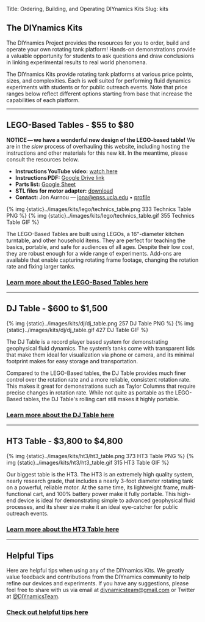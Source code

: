 Title: Ordering, Building, and Operating DIYnamics Kits
Slug: kits

## The DIYnamics Kits

The DIYnamics Project provides the resources for you to order, build and operate your own rotating tank platform! Hands-on demonstrations provide a valuable opportunity for students to ask questions and draw conclusions in linking experimental results to real world phenomena.

The DIYnamics Kits provide rotating tank platforms at various price points, sizes, and complexities. Each is well suited for performing fluid dynamics experiments with students or for public outreach events. Note that price ranges below reflect different options starting from base that increase the capabilities of each platform.

---

## LEGO-Based Tables - $55 to $80

<div class="alert alert-warning" role="alert">

<p><strong>NOTICE — we have a wonderful new design of the LEGO‑based table!</strong>  
We are in the <em>slow</em> process of overhauling this website, including hosting the instructions and other materials for this new kit.  
In the meantime, please consult the resources below.</p>

<ul>
  <li><strong>Instructions YouTube video:</strong> <a href="https://www.youtube.com/watch?v=JVKPCfq4ieQ">watch here</a></li>
  <li><strong>Instructions PDF:</strong> <a href="https://drive.google.com/file/d/1hhUmNNpMVjZ8pZb-n00Uac2Da0n25hVN/view">Google Drive link</a></li>
  <li><strong>Parts list:</strong> <a href="https://docs.google.com/spreadsheets/d/1humW6rjMDf6oExEyAj2l_a6tAPHrFmjnLQawJukC50g/edit?gid=0#gid=0">Google Sheet</a></li>
  <li><strong>STL files for motor adapter:</strong> <a href="https://drive.google.com/file/d/1GoUSvxFy8-c0j3AwW9w6UQEbBrK_eSbJ/view">download</a></li>
  <li><strong>Contact:</strong> Jon Aurnou — <a href="mailto:jona@epss.ucla.edu">jona@epss.ucla.edu</a> • <a href="https://epss.ucla.edu/jonathan-aurnou/">profile</a></li>
</ul>

</div>

<!-- **NOTICE: we have a wonderful new design of the LEGO-based table!  We are in the (slow) process of overhauling this website, including hosting the instructions and other materials for this new kit.  In the meantime, please consult the following:** -->

<!-- - Instructions Youtube video: [https://www.youtube.com/watch?v=JVKPCfq4ieQ](https://www.youtube.com/watch?v=JVKPCfq4ieQ) -->
<!-- - Instructions PDF: [available here on Google Drive](https://drive.google.com/file/d/1hhUmNNpMVjZ8pZb-n00Uac2Da0n25hVN/view) -->
<!-- - Parts list: [available here as a Google Doc](https://docs.google.com/spreadsheets/d/1humW6rjMDf6oExEyAj2l_a6tAPHrFmjnLQawJukC50g/edit?gid=0#gid=0) -->
<!-- - STL files for motor adapter: [available here on Google Drive](https://drive.google.com/file/d/1GoUSvxFy8-c0j3AwW9w6UQEbBrK_eSbJ/view) -->
<!-- - Contact: Jon Aurnou, [jona@epss.ucla.edu](mailto:jona@epss.ucla.edu); [https://epss.ucla.edu/jonathan-aurnou/](https://epss.ucla.edu/jonathan-aurnou/) -->


{% img {static}../images/kits/lego/technics_table.png 333 Technics Table PNG %}
{% img {static}../images/kits/lego/technics_table.gif 355 Technics Table GIF %}

The LEGO-Based Tables are built using LEGOs, a 16"-diameter kitchen turntable, and other household items. They are perfect for teaching the basics, portable, and safe for audiences of all ages. Despite their low cost, they are robust enough for a wide range of experiments. Add-ons are available that enable capturing rotating frame footage, changing the rotation rate and fixing larger tanks.

### [Learn more about the LEGO-Based Tables here](/pages/lego.html)

---

## DJ Table - $600 to $1,500

{% img {static}../images/kits/dj/dj_table.png 257 DJ Table PNG %}
{% img {static}../images/kits/dj/dj_table.gif 427 DJ Table GIF %}

The DJ Table is a record player based system for demonstrating geophysical fluid dynamics. The system’s tanks come with transparent lids that make them ideal for visualization via phone or camera, and its minimal footprint makes for easy storage and transportation.

Compared to the LEGO-Based tables, the DJ Table provides much finer control over the rotation rate and a more reliable, consistent rotation rate. This makes it great for demonstrations such as Taylor Columns that require precise changes in rotation rate. While not quite as portable as the LEGO-Based tables, the DJ Table's rolling cart still makes it highly portable.

### [Learn more about the DJ Table here](/pages/dj.html)

---

## HT3 Table - $3,800 to $4,800

{% img {static}../images/kits/ht3/ht3_table.png 373 HT3 Table PNG %}
{% img {static}../images/kits/ht3/ht3_table.gif 315 HT3 Table GIF %}

Our biggest table is the HT3. The HT3 is an extremely high quality system, nearly research grade, that includes a nearly 3-foot diameter rotating tank on a powerful, reliable motor. At the same time, its lightweight frame, multi-functional cart, and 100% battery power make it fully portable. This high-end device is ideal for demonstrating simple to advanced geophysical fluid processes, and its sheer size make it an ideal eye-catcher for public outreach events.

### [Learn more about the HT3 Table here](/pages/ht3.html)

---

## Helpful Tips

Here are helpful tips when using any of the DIYnamics Kits. We greatly value feedback and contributions from the DIYnamics community to help refine our devices and experiments. If you have any suggestions, please feel free to share with us via email at [diynamicsteam@gmail.com](mailto:diynamicsteam@gmail.com) or Twitter at [@DIYnamicsTeam](https://twitter.com/diynamicsteam).

### [Check out helpful tips here](/pages/tips.html)

